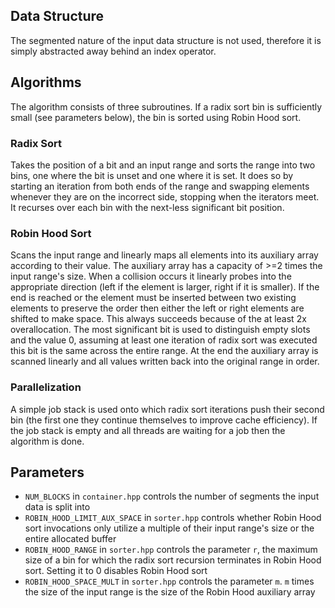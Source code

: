 ## Data Structure
The segmented nature of the input data structure is not used, therefore it is simply abstracted away behind an index operator.

## Algorithms
The algorithm consists of three subroutines. If a radix sort bin is sufficiently small (see parameters below), the bin is sorted using Robin Hood sort.

### Radix Sort
Takes the position of a bit and an input range and sorts the range into two bins, one where the bit is unset and one where it is set. It does so by starting an iteration from both ends of the range and swapping elements whenever they are on the incorrect side, stopping when the iterators meet. It recurses over each bin with the next-less significant bit position.

### Robin Hood Sort
Scans the input range and linearly maps all elements into its auxiliary array according to their value. The auxiliary array has a capacity of >=2 times the input range's size. When a collision occurs it linearly probes into the appropriate direction (left if the element is larger, right if it is smaller). If the end is reached or the element must be inserted between two existing elements to preserve the order then either the left or right elements are shifted to make space. This always succeeds because of the at least 2x overallocation. The most significant bit is used to distinguish empty slots and the value 0, assuming at least one iteration of radix sort was executed this bit is the same across the entire range. At the end the auxiliary array is scanned linearly and all values written back into the original range in order.

### Parallelization
A simple job stack is used onto which radix sort iterations push their second bin (the first one they continue themselves to improve cache efficiency). If the job stack is empty and all threads are waiting for a job then the algorithm is done.

## Parameters
- `NUM_BLOCKS` in `container.hpp` controls the number of segments the input data is split into
- `ROBIN_HOOD_LIMIT_AUX_SPACE` in `sorter.hpp` controls whether Robin Hood sort invocations only utilize a multiple of their input range's size or the entire allocated buffer
- `ROBIN_HOOD_RANGE` in `sorter.hpp` controls the parameter `r`, the maximum size of a bin for which the radix sort recursion terminates in Robin Hood sort. Setting it to 0 disables Robin Hood sort
- `ROBIN_HOOD_SPACE_MULT` in `sorter.hpp` controls the parameter `m`. `m` times the size of the input range is the size of the Robin Hood auxiliary array
